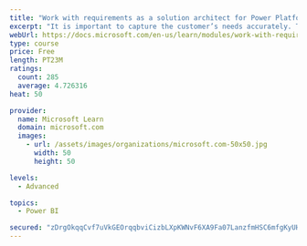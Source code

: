 ```yaml
---
title: "Work with requirements as a solution architect for Power Platform and Dynamics 365"
excerpt: "It is important to capture the customer’s needs accurately. This module explains how to capture requirements and identify functional and non-functional items."
webUrl: https://docs.microsoft.com/en-us/learn/modules/work-with-requirements/
type: course
price: Free
length: PT23M
ratings:
  count: 285
  average: 4.726316
heat: 50

provider:
  name: Microsoft Learn
  domain: microsoft.com
  images:
    - url: /assets/images/organizations/microsoft.com-50x50.jpg
      width: 50
      height: 50

levels:
  - Advanced

topics:
  - Power BI

secured: "zDrgOkqqCvf7uVkGEOrqqbviCizbLXpKWNvF6XA9Fa07LanzfmHSC6mfgKyUH2OnKXPS9QAJMynDpY26A1YarJ4QXDw3T8lGiQCAAoV55W5xhsU3hQv7KbVNYggWoELZFwPXk/DtY8vsSe906nlV2HYykqxbH81B+2DgG9caK8NZqMQUIfj6F3+8Bkkf/1dKUEbZfTBbZarDXBrI70IBfKWZCggjKyu6OAIWvCiiJFNS80kZFqXpYeXywwiFHN5yd7WFj5GOQHauFzQNu/4z80nePk6KwroBccpoRubKp4nmD6/FSz6vLDh+guAHZCyZQCwK8oV2QdCXqf4KHGEZYWpHc22DINuXdeZCHtnQg1BFvCImxUe/zOrmKBefM1PzT/aBBd9x06lLgfNl7eqQjsjaK0WSyufYU3EK1d0XM4Q=;dvrVPg3GIsYOk3SEwLK6Pg=="
---
```


